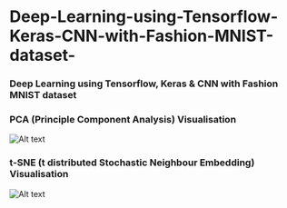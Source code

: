 # Deep-Learning-using-Tensorflow-Keras-CNN-with-Fashion-MNIST-dataset-

### Deep Learning using Tensorflow, Keras &amp; CNN with Fashion MNIST dataset 
### PCA (Principle Component Analysis) Visualisation
![Alt text]( https://github.com/pavansvn/Deep-Learning-using-Tensorflow-Keras-CNN-with-Fashion-MNIST-dataset-/blob/master/img/FashionMNIST.gif?raw=true "FashionMNIST")
### t-SNE (t distributed Stochastic Neighbour Embedding) Visualisation
![Alt text]( https://github.com/pavansvn/Deep-Learning-using-Tensorflow-Keras-CNN-with-Fashion-MNIST-dataset-/blob/master/img/t-SNE.png?raw=true "t-SNE")
